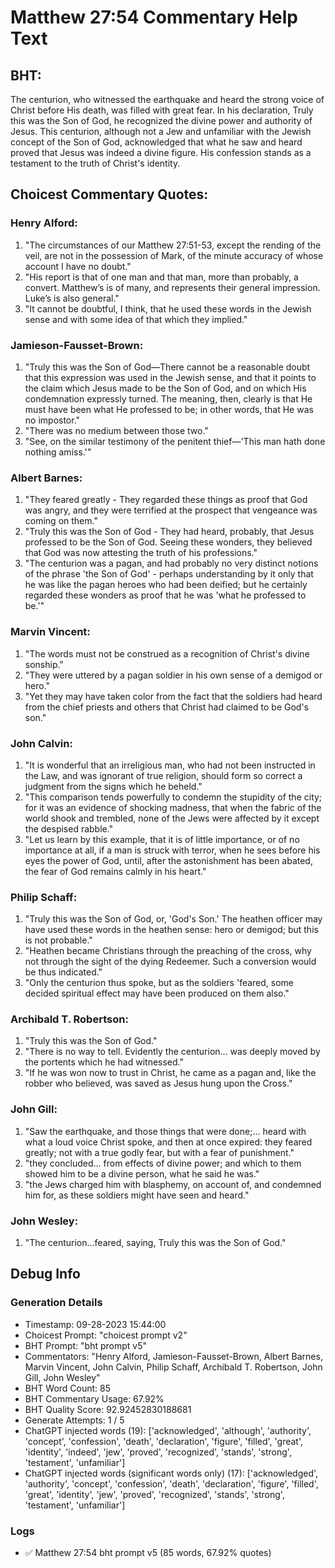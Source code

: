 # Matthew 27:54 Commentary Help Text

## BHT:
The centurion, who witnessed the earthquake and heard the strong voice of Christ before His death, was filled with great fear. In his declaration, Truly this was the Son of God, he recognized the divine power and authority of Jesus. This centurion, although not a Jew and unfamiliar with the Jewish concept of the Son of God, acknowledged that what he saw and heard proved that Jesus was indeed a divine figure. His confession stands as a testament to the truth of Christ's identity.

## Choicest Commentary Quotes:
### Henry Alford:
1. "The circumstances of our Matthew 27:51-53, except the rending of the veil, are not in the possession of Mark, of the minute accuracy of whose account I have no doubt."
2. "His report is that of one man and that man, more than probably, a convert. Matthew’s is of many, and represents their general impression. Luke’s is also general."
3. "It cannot be doubtful, I think, that he used these words in the Jewish sense and with some idea of that which they implied."

### Jamieson-Fausset-Brown:
1. "Truly this was the Son of God—There cannot be a reasonable doubt that this expression was used in the Jewish sense, and that it points to the claim which Jesus made to be the Son of God, and on which His condemnation expressly turned. The meaning, then, clearly is that He must have been what He professed to be; in other words, that He was no impostor."
2. "There was no medium between those two."
3. "See, on the similar testimony of the penitent thief—'This man hath done nothing amiss.'"

### Albert Barnes:
1. "They feared greatly - They regarded these things as proof that God was angry, and they were terrified at the prospect that vengeance was coming on them."
2. "Truly this was the Son of God - They had heard, probably, that Jesus professed to be the Son of God. Seeing these wonders, they believed that God was now attesting the truth of his professions."
3. "The centurion was a pagan, and had probably no very distinct notions of the phrase 'the Son of God' - perhaps understanding by it only that he was like the pagan heroes who had been deified; but he certainly regarded these wonders as proof that he was 'what he professed to be.'"

### Marvin Vincent:
1. "The words must not be construed as a recognition of Christ's divine sonship."
2. "They were uttered by a pagan soldier in his own sense of a demigod or hero."
3. "Yet they may have taken color from the fact that the soldiers had heard from the chief priests and others that Christ had claimed to be God's son."

### John Calvin:
1. "It is wonderful that an irreligious man, who had not been instructed in the Law, and was ignorant of true religion, should form so correct a judgment from the signs which he beheld."
2. "This comparison tends powerfully to condemn the stupidity of the city; for it was an evidence of shocking madness, that when the fabric of the world shook and trembled, none of the Jews were affected by it except the despised rabble."
3. "Let us learn by this example, that it is of little importance, or of no importance at all, if a man is struck with terror, when he sees before his eyes the power of God, until, after the astonishment has been abated, the fear of God remains calmly in his heart."

### Philip Schaff:
1. "Truly this was the Son of God, or, 'God's Son.' The heathen officer may have used these words in the heathen sense: hero or demigod; but this is not probable."
2. "Heathen became Christians through the preaching of the cross, why not through the sight of the dying Redeemer. Such a conversion would be thus indicated."
3. "Only the centurion thus spoke, but as the soldiers 'feared, some decided spiritual effect may have been produced on them also."

### Archibald T. Robertson:
1. "Truly this was the Son of God." 
2. "There is no way to tell. Evidently the centurion... was deeply moved by the portents which he had witnessed."
3. "If he was won now to trust in Christ, he came as a pagan and, like the robber who believed, was saved as Jesus hung upon the Cross."

### John Gill:
1. "Saw the earthquake, and those things that were done;... heard with what a loud voice Christ spoke, and then at once expired: they feared greatly; not with a true godly fear, but with a fear of punishment."
2. "they concluded... from effects of divine power; and which to them showed him to be a divine person, what he said he was."
3. "the Jews charged him with blasphemy, on account of, and condemned him for, as these soldiers might have seen and heard."

### John Wesley:
1. "The centurion...feared, saying, Truly this was the Son of God."



## Debug Info
### Generation Details
- Timestamp: 09-28-2023 15:44:00
- Choicest Prompt: "choicest prompt v2"
- BHT Prompt: "bht prompt v5"
- Commentators: "Henry Alford, Jamieson-Fausset-Brown, Albert Barnes, Marvin Vincent, John Calvin, Philip Schaff, Archibald T. Robertson, John Gill, John Wesley"
- BHT Word Count: 85
- BHT Commentary Usage: 67.92%
- BHT Quality Score: 92.92452830188681
- Generate Attempts: 1 / 5
- ChatGPT injected words (19):
	['acknowledged', 'although', 'authority', 'concept', 'confession', 'death', 'declaration', 'figure', 'filled', 'great', 'identity', 'indeed', 'jew', 'proved', 'recognized', 'stands', 'strong', 'testament', 'unfamiliar']
- ChatGPT injected words (significant words only) (17):
	['acknowledged', 'authority', 'concept', 'confession', 'death', 'declaration', 'figure', 'filled', 'great', 'identity', 'jew', 'proved', 'recognized', 'stands', 'strong', 'testament', 'unfamiliar']

### Logs
- ✅ Matthew 27:54 bht prompt v5 (85 words, 67.92% quotes)